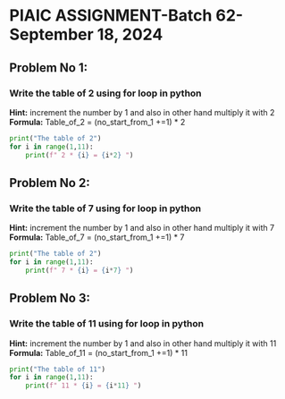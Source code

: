 # PIAIC ASSIGNMENT-Batch 62-September 18, 2024

## Problem No 1:  
### Write the table of 2 using for loop in python
**Hint:** increment the number by 1 and also in other hand multiply it with 2  
**Formula:** Table_of_2 = (no_start_from_1 +=1) * 2
```python
print("The table of 2")
for i in range(1,11):
    print(f" 2 * {i} = {i*2} ")
```


## Problem No 2:  
### Write the table of 7 using for loop in python
**Hint:** increment the number by 1 and also in other hand multiply it with 7  
**Formula:** Table_of_7 = (no_start_from_1 +=1) * 7
```python
print("The table of 2")
for i in range(1,11):
    print(f" 7 * {i} = {i*7} ")
```


## Problem No 3:  
### Write the table of 11 using for loop in python
**Hint:** increment the number by 1 and also in other hand multiply it with 11  
**Formula:** Table_of_11 = (no_start_from_1 +=1) * 11
```python
print("The table of 11")
for i in range(1,11):
    print(f" 11 * {i} = {i*11} ")
```

